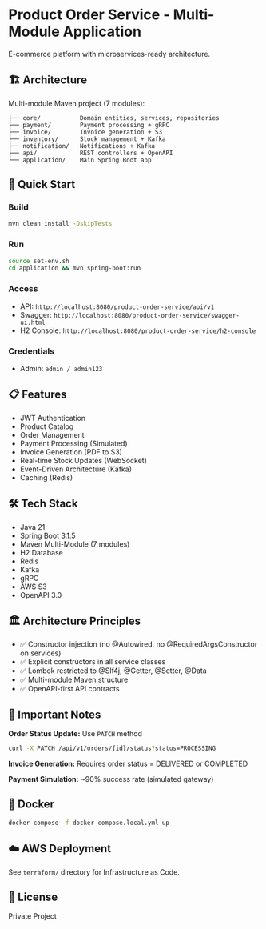 # Product Order Service - Multi-Module Application

E-commerce platform with microservices-ready architecture.

## 🏗️ Architecture

Multi-module Maven project (7 modules):

```
├── core/           Domain entities, services, repositories
├── payment/        Payment processing + gRPC
├── invoice/        Invoice generation + S3
├── inventory/      Stock management + Kafka
├── notification/   Notifications + Kafka
├── api/            REST controllers + OpenAPI
└── application/    Main Spring Boot app
```

## 🚀 Quick Start

### Build
```bash
mvn clean install -DskipTests
```

### Run
```bash
source set-env.sh
cd application && mvn spring-boot:run
```

### Access
- API: `http://localhost:8080/product-order-service/api/v1`
- Swagger: `http://localhost:8080/product-order-service/swagger-ui.html`
- H2 Console: `http://localhost:8080/product-order-service/h2-console`

### Credentials
- Admin: `admin / admin123`

## 📋 Features

- JWT Authentication
- Product Catalog
- Order Management
- Payment Processing (Simulated)
- Invoice Generation (PDF to S3)
- Real-time Stock Updates (WebSocket)
- Event-Driven Architecture (Kafka)
- Caching (Redis)

## 🛠️ Tech Stack

- Java 21
- Spring Boot 3.1.5
- Maven Multi-Module (7 modules)
- H2 Database
- Redis
- Kafka
- gRPC
- AWS S3
- OpenAPI 3.0

## 🏛️ Architecture Principles

- ✅ Constructor injection (no @Autowired, no @RequiredArgsConstructor on services)
- ✅ Explicit constructors in all service classes
- ✅ Lombok restricted to @Slf4j, @Getter, @Setter, @Data
- ✅ Multi-module Maven structure
- ✅ OpenAPI-first API contracts

## 📝 Important Notes

**Order Status Update:** Use `PATCH` method
```bash
curl -X PATCH /api/v1/orders/{id}/status?status=PROCESSING
```

**Invoice Generation:** Requires order status = DELIVERED or COMPLETED

**Payment Simulation:** ~90% success rate (simulated gateway)

## 🐳 Docker

```bash
docker-compose -f docker-compose.local.yml up
```

## ☁️ AWS Deployment

See `terraform/` directory for Infrastructure as Code.

## 📄 License

Private Project

